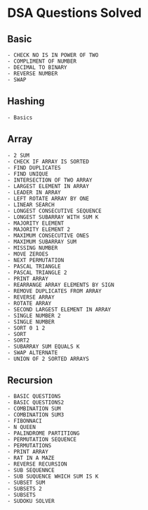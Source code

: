 # DSA Questions Solved

## Basic
    - CHECK NO IS IN POWER OF TWO
    - COMPLIMENT OF NUMBER  
    - DECIMAL TO BINARY
    - REVERSE NUMBER
    - SWAP

## Hashing
    - Basics

## Array
    - 2 SUM
    - CHECK IF ARRAY IS SORTED
    - FIND DUPLICATES
    - FIND UNIQUE
    - INTERSECTION OF TWO ARRAY
    - LARGEST ELEMENT IN ARRAY
    - LEADER IN ARRAY
    - LEFT ROTATE ARRAY BY ONE
    - LINEAR SEARCH
    - LONGEST CONSECUTIVE SEQUENCE
    - LONGEST SUBARRAY WITH SUM K
    - MAJORITY ELEMENT
    - MAJORITY ELEMENT 2
    - MAXIMUM CONSECUTIVE ONES
    - MAXIMUM SUBARRAY SUM
    - MISSING NUMBER
    - MOVE ZEROES
    - NEXT PERMUTATION
    - PASCAL TRIANGLE
    - PASCAL TRIANGLE 2
    - PRINT ARRAY
    - REARRANGE ARRAY ELEMENTS BY SIGN
    - REMOVE DUPLICATES FROM ARRAY
    - REVERSE ARRAY
    - ROTATE ARRAY
    - SECOND LARGEST ELEMENT IN ARRAY
    - SINGLE NUMBER 2
    - SINGLE NUMBER
    - SORT 0 1 2
    - SORT
    - SORT2
    - SUBARRAY SUM EQUALS K
    - SWAP ALTERNATE
    - UNION OF 2 SORTED ARRAYS

## Recursion
    - BASIC QUESTIONS
    - BASIC QUESTIONS2
    - COMBINATION SUM
    - COMBINATION SUM3
    - FIBONNACI
    - N QUEEN
    - PALINDROME PARTITIONG
    - PERMUTATION SEQUENCE
    - PERMUTATIONS
    - PRINT ARRAY
    - RAT IN A MAZE
    - REVERSE RECURSION
    - SUB SEQUENNCE
    - SUB SUQUENCE WHICH SUM IS K
    - SUBSET SUM
    - SUBSETS 2
    - SUBSETS
    - SUDOKU SOLVER


